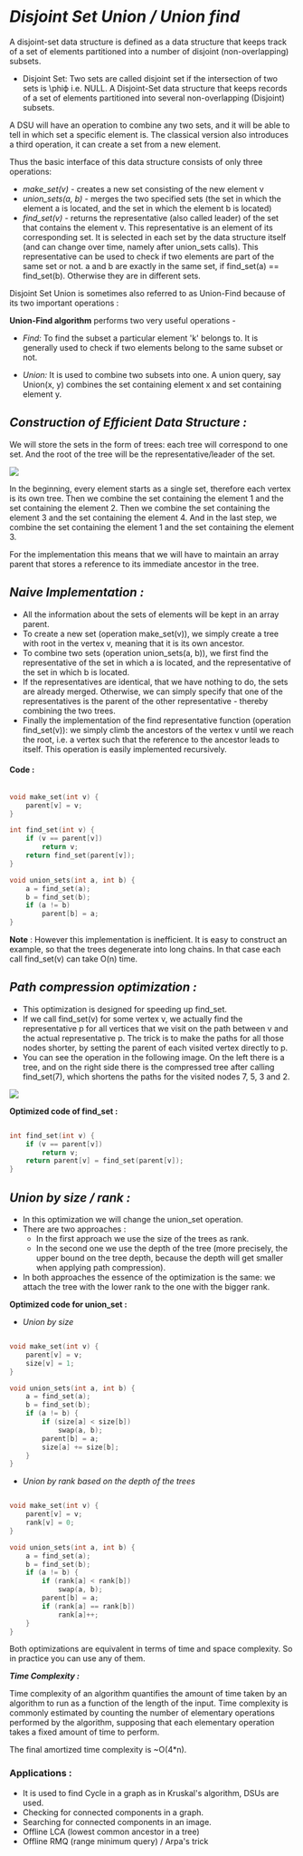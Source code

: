 # ***Disjoint Set Union / Union find***

A disjoint-set data structure is defined as a data structure that keeps track of a set of elements partitioned into a number of disjoint (non-overlapping) subsets. 

* Disjoint Set: Two sets are called disjoint set if the intersection of two sets is \phiϕ i.e. NULL. A Disjoint-Set data structure that keeps records of a set of           elements partitioned into several non-overlapping (Disjoint) subsets.

A DSU will have an operation to combine any two sets, and it will be able to tell in which set a specific element is. The classical version also introduces a third operation, it can create a set from a new element.

Thus the basic interface of this data structure consists of only three operations:

* *make_set(v)* - creates a new set consisting of the new element v
* *union_sets(a, b)* - merges the two specified sets (the set in which the element a is located, and the set in which the element b is located)
* *find_set(v)* - returns the representative (also called leader) of the set that contains the element v. This representative is an element of its corresponding set. 
  It is selected in each set by the data structure itself (and can change over time, namely after union_sets calls). This representative can be used to check if two       elements are part of the same set or not. a and b are exactly in the same set, if find_set(a) == find_set(b). Otherwise they are in different sets.

Disjoint Set Union is sometimes also referred to as Union-Find because of its two important operations :

**Union-Find algorithm** performs two very useful operations -

* *Find:* 
To find the subset a particular element 'k' belongs to. It is generally used to check if two elements belong to the same subset or not.

* *Union:*
It is used to combine two subsets into one. A union query, say Union(x, y) combines the set containing element x and set containing element y.

## *Construction of Efficient Data Structure :*
We will store the sets in the form of trees: each tree will correspond to one set. And the root of the tree will be the representative/leader of the set.

<img src="https://cp-algorithms.com/data_structures/DSU_example.png">

In the beginning, every element starts as a single set, therefore each vertex is its own tree. Then we combine the set containing the element 1 and the set containing the element 2. Then we combine the set containing the element 3 and the set containing the element 4. And in the last step, we combine the set containing the element 1 and the set containing the element 3.

For the implementation this means that we will have to maintain an array parent that stores a reference to its immediate ancestor in the tree.

## *Naive Implementation :* 
* All the information about the sets of elements will be kept in an array parent.
* To create a new set (operation make_set(v)), we simply create a tree with root in the vertex v, meaning that it is its own ancestor.
* To combine two sets (operation union_sets(a, b)), we first find the representative of the set in which a is located, and the representative of the set in which b is located.
* If the representatives are identical, that we have nothing to do, the sets are already merged. Otherwise, we can simply specify that one of the representatives is the parent of the other representative - thereby combining the two trees.
* Finally the implementation of the find representative function (operation find_set(v)): we simply climb the ancestors of the vertex v until we reach the root, i.e. a vertex such that the reference to the ancestor leads to itself. This operation is easily implemented recursively.

#### Code : 

```cpp

void make_set(int v) {
    parent[v] = v;
}

int find_set(int v) {
    if (v == parent[v])
        return v;
    return find_set(parent[v]);
}

void union_sets(int a, int b) {
    a = find_set(a);
    b = find_set(b);
    if (a != b)
        parent[b] = a;
}

```

**Note** : However this implementation is inefficient. It is easy to construct an example, so that the trees degenerate into long chains. In that case each call find_set(v) can take O(n) time.

## ***Path compression optimization :***


- This optimization is designed for speeding up find_set.
- If we call find_set(v) for some vertex v, we actually find the representative p for all vertices that we visit on the path between v and the actual representative p. The trick is to make the paths for all those nodes shorter, by setting the parent of each visited vertex directly to p.
- You can see the operation in the following image. On the left there is a tree, and on the right side there is the compressed tree after calling find_set(7), which shortens the paths for the visited nodes 7, 5, 3 and 2.

<img src="https://cp-algorithms.com/data_structures/DSU_path_compression.png">

**Optimized code of find_set :**

```cpp

int find_set(int v) {
    if (v == parent[v])
        return v;
    return parent[v] = find_set(parent[v]);
}

```

## ***Union by size / rank :***

- In this optimization we will change the union_set operation. 
- There are two approaches : 
  * In the first approach we use the size of the trees as rank.
  * In the second one we use the depth of the tree (more precisely, the upper bound on the tree depth, because the depth will get smaller when applying path               compression).
- In both approaches the essence of the optimization is the same: we attach the tree with the lower rank to the one with the bigger rank.

**Optimized code for union_set :**

- *Union by size*

```cpp

void make_set(int v) {
    parent[v] = v;
    size[v] = 1;
}

void union_sets(int a, int b) {
    a = find_set(a);
    b = find_set(b);
    if (a != b) {
        if (size[a] < size[b])
            swap(a, b);
        parent[b] = a;
        size[a] += size[b];
    }
}

```

- *Union by rank based on the depth of the trees*

```cpp

void make_set(int v) {
    parent[v] = v;
    rank[v] = 0;
}

void union_sets(int a, int b) {
    a = find_set(a);
    b = find_set(b);
    if (a != b) {
        if (rank[a] < rank[b])
            swap(a, b);
        parent[b] = a;
        if (rank[a] == rank[b])
            rank[a]++;
    }
}

```

Both optimizations are equivalent in terms of time and space complexity. So in practice you can use any of them.

***Time Complexity :***

Time complexity of an algorithm quantifies the amount of time taken by an algorithm to run as a function of the length of the input. Time complexity is commonly estimated by counting the number of elementary operations performed by the algorithm, supposing that each elementary operation takes a fixed amount of time to perform.

The final amortized time complexity is ~O(4*n).

### Applications :

- It is used to find Cycle in a graph as in Kruskal's algorithm, DSUs are used.
- Checking for connected components in a graph.
- Searching for connected components in an image.
- Offline LCA (lowest common ancestor in a tree)
- Offline RMQ (range minimum query) / Arpa's trick
